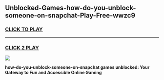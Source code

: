 
## Unblocked-Games-how-do-you-unblock-someone-on-snapchat-Play-Free-wwzc9
<h3>
<a href="https://premium76.site?title=how-do-you-unblock-someone-on-snapchat&ref=23A">CLICK TO PLAY</a></h3>
<hr>

<h3>
<a href="https://premium76.site?title=how-do-you-unblock-someone-on-snapchat&ref=23A">CLICK 2 PLAY</a>
  
</h3>

<a href="https://premium76.site?title=how-do-you-unblock-someone-on-snapchat&ref=23A"><img src="https://clearcache.store/games.png"></a>


**how-do-you-unblock-someone-on-snapchat games unblocked: Your Gateway to Fun and Accessible Online Gaming**
